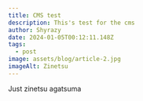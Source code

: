 ```yaml
---
title: CMS test
description: This's test for the cms
author: Shyrazy
date: 2024-01-05T00:12:11.148Z
tags:
  - post
image: assets/blog/article-2.jpg
imageAlt: Zinetsu
---
```

Just zinetsu agatsuma